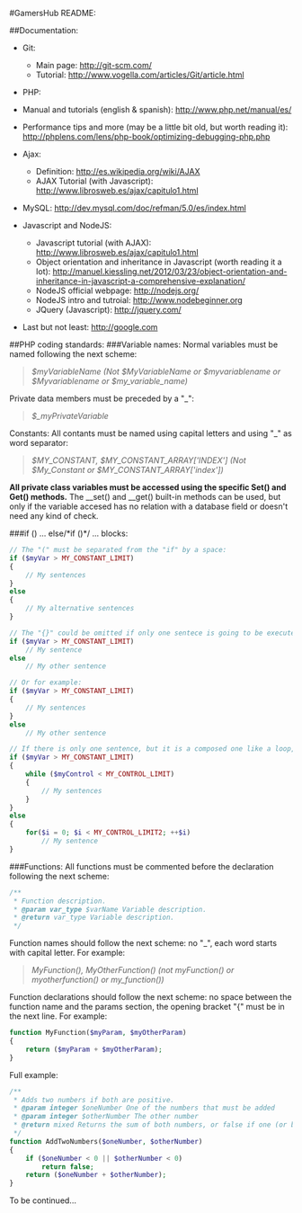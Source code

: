 #GamersHub README:

##Documentation:
- Git:
    - Main page: http://git-scm.com/
    - Tutorial: http://www.vogella.com/articles/Git/article.html

- PHP:
- Manual and tutorials (english & spanish): http://www.php.net/manual/es/
- Performance tips and more (may be a little bit old, but worth reading it): http://phplens.com/lens/php-book/optimizing-debugging-php.php

- Ajax:
    - Definition: http://es.wikipedia.org/wiki/AJAX
    - AJAX Tutorial (with Javascript): http://www.librosweb.es/ajax/capitulo1.html
    
- MySQL: http://dev.mysql.com/doc/refman/5.0/es/index.html

- Javascript and NodeJS:
    - Javascript tutorial (with AJAX): http://www.librosweb.es/ajax/capitulo1.html
    - Object orientation and inheritance in Javascript (worth reading it a lot): http://manuel.kiessling.net/2012/03/23/object-orientation-and-inheritance-in-javascript-a-comprehensive-explanation/
    - NodeJS official webpage: http://nodejs.org/
    - NodeJS intro and tutroial: http://www.nodebeginner.org
    - JQuery (Javascript): http://jquery.com/

- Last but not least: http://google.com

##PHP coding standards:
###Variable names:
Normal variables must be named following the next scheme:
>*$myVariableName (Not $MyVariableName or $myvariablename or $Myvariablename or $my_variable_name)*

Private data members must be preceded by a "_":
>*$_myPrivateVariable*

Constants: All contants must be named using capital letters and using "_" as word separator:
>*$MY_CONSTANT, $MY_CONSTANT_ARRAY\['INDEX'\] (Not $My_Constant or $MY_CONSTANT_ARRAY['index'])*

**All private class variables must be accessed using the specific Set() and Get() methods.** The __set() and __get() built-in methods can be used, but only if the variable accesed has no relation with a database field or doesn't need any kind of check.

###if () ... else/\*if ()\*/ ... blocks:

```php
// The "(" must be separated from the "if" by a space:
if ($myVar > MY_CONSTANT_LIMIT)
{
    // My sentences
}
else
{
    // My alternative sentences
}

// The "{}" could be omitted if only one sentece is going to be executed:
if ($myVar > MY_CONSTANT_LIMIT)
    // My sentence
else
    // My other sentence

// Or for example:
if ($myVar > MY_CONSTANT_LIMIT)
{
    // My sentences
}
else
    // My other sentence

// If there is only one sentence, but it is a composed one like a loop, the "{}" are a must:
if ($myVar > MY_CONSTANT_LIMIT)
{
    while ($myControl < MY_CONTROL_LIMIT)
    {
        // My sentences
    }
}
else
{
    for($i = 0; $i < MY_CONTROL_LIMIT2; ++$i)
        // My sentence
}
```

###Functions:
All functions must be commented before the declaration following the next scheme:

```php
/**
 * Function description.
 * @param var_type $varName Variable description.
 * @return var_type Variable description.
 */
```

Function names should follow the next scheme: no "_", each word starts with capital letter. For example:
>*MyFunction(), MyOtherFunction() (not myFunction() or myotherfunction() or my_function())*

Function declarations should follow the next scheme: no space between the function name and the params section, the opening bracket "{" must be in the next line. For example:

```php
function MyFunction($myParam, $myOtherParam)
{
    return ($myParam + $myOtherParam);
}
```

Full example:

```php
/**
 * Adds two numbers if both are positive.
 * @param integer $oneNumber One of the numbers that must be added
 * @param integer $otherNumber The other number
 * @return mixed Returns the sum of both numbers, or false if one (or both) of the numbers is negative.
 */
function AddTwoNumbers($oneNumber, $otherNumber)
{
    if ($oneNumber < 0 || $otherNumber < 0)
        return false;
    return ($oneNumber + $otherNumber);
}
```

To be continued...
